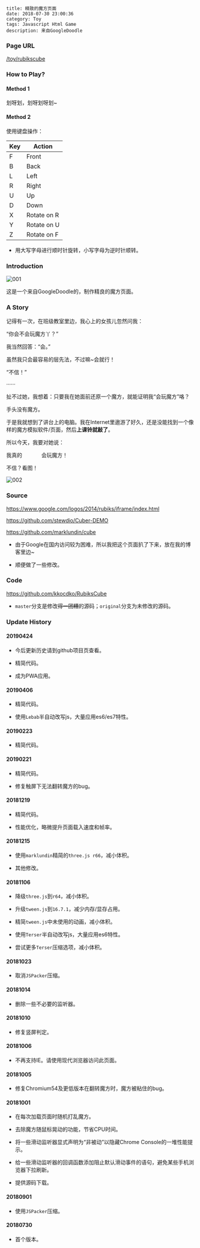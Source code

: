 ```
title: 精致的魔方页面
date: 2018-07-30 23:00:36
category: Toy
tags: Javascript Html Game
description: 来自GoogleDoodle
```

### Page URL

[/toy/rubikscube](/toy/rubikscube)

### How to Play?

#### Method 1

划呀划，划呀划呀划~

#### Method 2

使用键盘操作：

|Key|Action     |
|---|-----------|
|F  |Front      |
|B  |Back       |
|L  |Left       |
|R  |Right      |
|U  |Up         |
|D  |Down       |
|X  |Rotate on R|
|Y  |Rotate on U|
|Z  |Rotate on F|

* 用大写字母进行顺时针旋转，小写字母为逆时针顺转。

### Introduction

![001](/res/20180730-230036-001.webp)

这是一个来自GoogleDoodle的，制作精良的魔方页面。

### A Story

记得有一次，在班级教室里边，我心上的女孩儿忽然问我：

“你会不会玩魔方丫？”

我当然回答：“会。”

虽然我只会最容易的层先法，不过嘛~会就行！

“不信！”

······

扯不过她，我想着：只要我在她面前还原一个魔方，就能证明我“会玩魔方”咯？

手头没有魔方。

于是我就想到了讲台上的电脑。我在Internet里遨游了好久，还是没能找到一个像样的魔方模拟软件/页面，然后**上课铃就敲了**。

所以今天，我要对她说：

我真的<b style="color:transparent">宣你哟~</b>会玩魔方！

不信？看图！

![002](/res/20180730-230036-002.webp)

### Source

<https://www.google.com/logos/2014/rubiks/iframe/index.html>

<https://github.com/stewdio/Cuber-DEMO>

<https://github.com/marklundin/cube>

* 由于Google在国内访问较为困难，所以我把这个页面扒了下来，放在我的博客里边~

* 顺便做了一些修改。

### Code

<https://github.com/kkocdko/RubiksCube>

* `master`分支是修改<del>得一团糟</del>的源码；`original`分支为未修改的源码。

### Update History

#### 20190424

* 今后更新历史请到github项目页查看。

* 精简代码。

* 成为PWA应用。

#### 20190406

* 精简代码。

* 使用`Lebab`半自动改写js，大量应用es6/es7特性。

#### 20190223

* 精简代码。

#### 20190221

* 精简代码。

* 修复触屏下无法翻转魔方的bug。

#### 20181219

* 精简代码。

* 性能优化，略微提升页面载入速度和帧率。

#### 20181215

* 使用`marklundin`精简的`three.js r66`，减小体积。

* 其他修改。

#### 20181106

* 降级`three.js`到`r64`，减小体积。

* 升级`tween.js`到`16.7.1`，减少内存/显存占用。

* 精简`tween.js`中未使用的动画，减小体积。

* 使用`Terser`半自动改写js，大量应用es6特性。

* 尝试更多`Terser`压缩选项，减小体积。

#### 20181023

* 取消`JSPacker`压缩。

#### 20181014

* 删除一些不必要的监听器。

#### 20181010

* 修复竖屏判定。

#### 20181006

* 不再支持IE。请使用现代浏览器访问此页面。

#### 20181005

* 修复Chromium54及更低版本在翻转魔方时，魔方被粘住的bug。

#### 20181001

* 在每次加载页面时随机打乱魔方。

* 去除魔方随鼠标晃动的功能，节省CPU时间。

* 将一些滑动监听器显式声明为“非被动”以隐藏Chrome Console的一堆性能提示。

* 给一些滑动监听器的回调函数添加阻止默认滑动事件的语句，避免某些手机浏览器下拉刷新。

* 提供源码下载。

#### 20180901

* 使用`JSPacker`压缩。

#### 20180730

* 首个版本。
